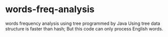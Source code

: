 # words-freq-analysis
words frequency analysis using tree programmed by Java
Using tree data structure is faster than hash; But this code can only process English words.
